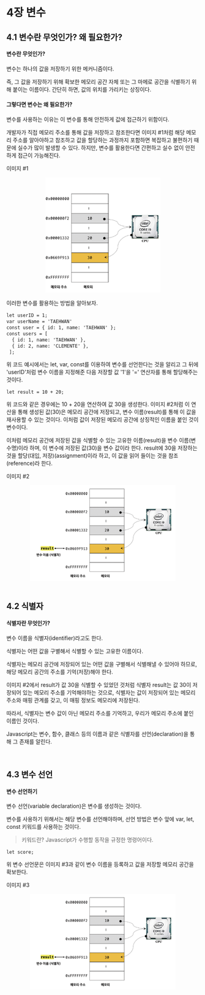 # 4장 변수

## 4.1 변수란 무엇인가? 왜 필요한가?

#### 변수란 무엇인가?

변수는 하나의 값을 저장하기 위한 메커니즘이다.

즉, 그 값을 저장하기 위해 확보한 메모리 공간 자체 또는 그 마메로 공간을 식별하기 위해 붙이는 이름이다.
간단히 하면, 값의 위치를 가리키는 상징이다.

#### 그렇다면 변수는 왜 필요한가?

변수를 사용하는 이유는 이 변수를 통해 안전하게 값에 접근하기 위함이다.

개발자가 직접 메모리 주소를 통해 값을 저장하고 참조한다면 이미지 #1처럼 해당 메모리 주소를 알아야하고 참조하고 값을 할당하는 과정까지 포함하면 복잡하고 불편하기 때문에 실수가 많이 발생할 수 있다. 하지만, 변수를 활용한다면 간편하고 실수 없이 안전하게 접근이 가능해진다.

이미지 #1

<div align="center">
<img src = "./image/memory_address.png" width="300" height="300"/>
</div>

이러한 변수를 활용하는 방법을 알아보자.

```
let userID = 1;
var userName = 'TAEHWAN'
const user = { id: 1, name: 'TAEHWAN' };
const users = [
  { id: 1, name: 'TAEHWAN' },
  { id: 2, name: 'CLEMENTE' },
 ];
```

위 코드 예시에서는 let, var, const를 이용하여 변수를 선언한다는 것을 알리고 그 뒤에 'userID'처럼 변수 이름을 지정해준 다음 저장할 값 '1'을 '=' 연산자를 통해 할당해주는 것이다.

```
let result = 10 + 20;
```

위 코드와 같은 경우에는 10 + 20을 연산하여 값 30을 생성한다. 이미지 #2처럼 이 연산을 통해 생성된 값(30)은 메모리 공간에 저장되고, 변수 이름(result)를 통해 이 값을 재사용할 수 있는 것이다. 이처럼 값이 저장된 메모리 공간에 상징적인 이름을 붙인 것이 변수이다.

이처럼 메모리 공간에 저장된 값을 식별할 수 있는 고유한 이름(result)을 변수 이름(변수명)이라 하며, 이 변수에 저장된 값(30)을 변수 값이라 한다. result에 30을 저장하는 것을 할당(대입, 저장)(assignment)이라 하고, 이 값을 읽어 들이는 것을 참조(reference)라 한다.

이미지 #2

<div align="center">
<img src = "./image/variable_in_memory.png" width="380" height="250"/>
</div>
<br>

## 4.2 식별자

#### 식별자란 무엇인가?

변수 이름을 식별자(identifier)라고도 한다.

식별자는 어떤 값을 구별해서 식별할 수 있는 고유한 이름이다.

식별자는 메모리 공간에 저장되어 있는 어떤 값을 구별해서 식별해낼 수 있어야 하므로, 해당 메모리 공간의 주소를 기억(저장)해야 한다.

이미지 #2에서 result가 값 30을 식별할 수 있었던 것처럼 식별자 result는 값 30이 저장되어 있는 메모리 주소를 기억해야하는 것으로, 식별자는 값이 저장되어 있는 메모리 주소와 매핑 관계를 갖고, 이 매핑 정보도 메모리에 저장된다.

따라서, 식별자는 변수 값이 아닌 메모리 주소를 기억하고, 우리가 메모리 주소에 붙인 이름인 것이다.

Javascript는 변수, 함수, 클래스 등의 이름과 같은 식별자를 선언(declaration)을 통해 그 존재를 알린다.

<br>

## 4.3 변수 선언

#### 변수 선언하기

변수 선언(variable declaration)은 변수를 생성하는 것이다.

변수를 사용하기 위해서는 해당 변수를 선언해야하며, 선언 방법은 변수 앞에 var, let, const 키워드를 사용하는 것이다.

> 키워드란? Javascript가 수행할 동작을 규정한 명령어이다.

```
let score;
```

위 변수 선언문은 이미지 #3과 같이 변수 이름을 등록하고 값을 저장할 메모리 공간을 확보한다.

이미지 #3

<div align="center">
<img src = "./image/variable_in_memory.png" width="380" height="250"/>
</div>
